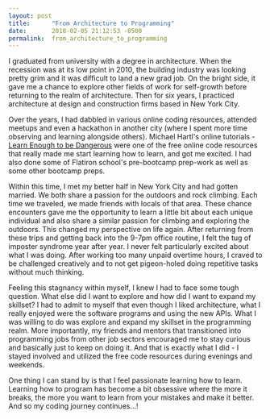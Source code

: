 ```yaml
---
layout: post
title:      "From Architecture to Programming"
date:       2018-02-05 21:12:53 -0500
permalink:  from_architecture_to_programming
---
```



I graduated from university with a degree in architecture. When the recession was at its low point in 2010, the building industry was looking pretty grim and it was difficult to land a new grad job. On the bright side, it gave me a chance to explore other fields of work for self-growth before returning to the realm of architecture. Then for six years, I practiced architecture at design and construction firms based in New York City. 

Over the years, I had dabbled in various online coding resources, attended meetups and even a hackathon in another city (where I spent more time observing and learning alongside others). Michael Hartl's online tutorials -  [Learn Enough to be Dangerous](https://www.learnenough.com/) were one of the free online code resources that really made me start learning how to learn, and got me excited. I had also done some of Flatiron school's pre-bootcamp prep-work as well as some other bootcamp preps. 

Within this time, I met my better half in New York City and had gotten married. We both share a passion for the outdoors and rock climbing.  Each time we traveled, we made friends with locals of that area. These chance encounters gave me the opportunity to learn a little bit about each unique individual and also share a similar passion for climbing and exploring the outdoors. This changed my perspective on life again. After returning from these trips and getting back into the 9-7pm office routine, I felt the tug of imposter syndrome year after year. I never felt particularly excited about what I was doing. After working too many unpaid overtime hours, I craved to be challenged creatively and to not get pigeon-holed doing repetitive tasks without much thinking. 

Feeling this stagnancy within myself, I knew I had to face some tough question. What else did I want to explore and how did I want to expand my skillset? I had to admit to myself that even though I liked architecture, what I really enjoyed were the software programs and using the new APIs. What I was willing to do was explore and expand my skillset in the programming realm. More importantly, my friends and mentors that transitioned into programming jobs from other job sectors encouraged me to stay curious and basically just to keep on doing it. And that is exactly what I did - I stayed involved and utilized the free code resources during evenings and weekends. 

One thing I can stand by is that I feel passionate learning how to learn. Learning how to program has become a bit  obsessive where the more it breaks, the more you want to learn from your mistakes and make it better. And so my coding journey continues...!
